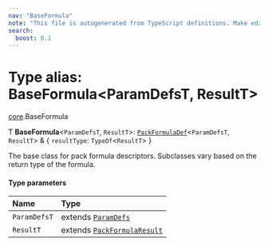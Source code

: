 ```yaml
---
nav: "BaseFormula"
note: "This file is autogenerated from TypeScript definitions. Make edits to the comments in the TypeScript file and then run `make docs` to regenerate this file."
search:
  boost: 0.1
---
```

# Type alias: BaseFormula<ParamDefsT, ResultT\>

[core](../modules/core.md).BaseFormula

Ƭ **BaseFormula**<`ParamDefsT`, `ResultT`\>: [`PackFormulaDef`](../interfaces/core.PackFormulaDef.md)<`ParamDefsT`, `ResultT`\> & { `resultType`: `TypeOf`<`ResultT`\>  }

The base class for pack formula descriptors. Subclasses vary based on the return type of the formula.

#### Type parameters

| Name | Type |
| :------ | :------ |
| `ParamDefsT` | extends [`ParamDefs`](core.ParamDefs.md) |
| `ResultT` | extends [`PackFormulaResult`](core.PackFormulaResult.md) |
